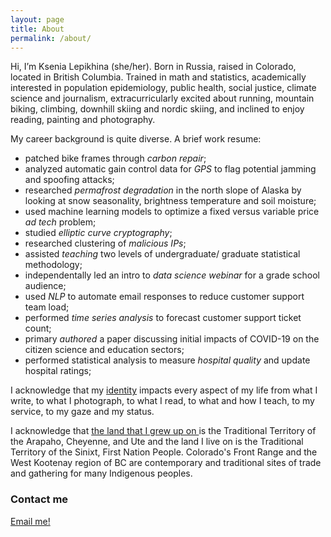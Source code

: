 ```yaml
---
layout: page
title: About
permalink: /about/
---
```


Hi, I’m Ksenia Lepikhina (she/her). Born in Russia, raised in Colorado, located in British Columbia. Trained in math and statistics, academically interested in population epidemiology, public health, social justice, climate science and journalism, extracurricularly excited about running, mountain biking, climbing, downhill skiing and nordic skiing, and inclined to enjoy reading, painting and photography.

My career background is quite diverse. A brief work resume:
- patched bike frames through _carbon repair_;
- analyzed automatic gain control data for _GPS_ to flag potential jamming and spoofing attacks;
- researched _permafrost degradation_ in the north slope of Alaska by looking at snow seasonality, brightness temperature and soil moisture;
- used machine learning models to optimize a fixed versus variable price _ad tech_ problem;
- studied _elliptic curve cryptography_;
- researched clustering of _malicious IPs_;
- assisted _teaching_ two levels of undergraduate/ graduate statistical methodology;
- independentally led an intro to _data science webinar_ for a grade school audience;
- used _NLP_ to automate email responses to reduce customer support team load;
- performed _time series analysis_ to forecast customer support ticket count;
- primary _authored_ a paper discussing initial impacts of COVID-19 on the citizen science and education sectors; 
- performed statistical analysis to measure _hospital quality_ and update hospital ratings; 

I acknowledge that my <a href="https://www.youtube.com/watch?v=CjxFvm3E73M&feature=youtu.be" target="_blank">identity</a> impacts every aspect of my life from what I write, to what I photograph, to what I read, to what and how I teach, to my service, to my gaze and my status.

I acknowledge that <a href="https://native-land.ca/" target="_blank">the land that I grew up on </a> is the Traditional Territory of the Arapaho, Cheyenne, and Ute and the land I live on is the Traditional Territory of the Sinixt, First Nation People. Colorado's Front Range and the West Kootenay region of BC are contemporary and traditional sites of trade and gathering for many Indigenous peoples.

### Contact me

[Email me!](mailto:kklepi@gmail.com)
